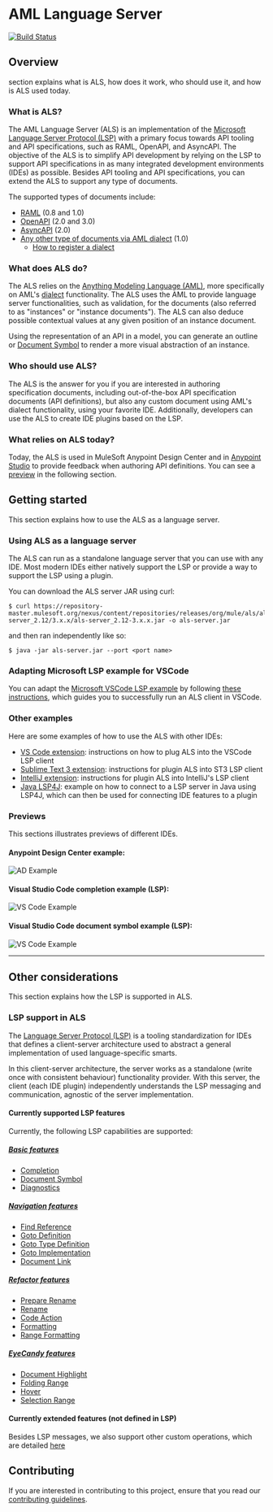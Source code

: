 # AML Language Server
[![Build Status](https://jenkins.build.msap.io/buildStatus/icon?job=ALS/als/master/)](https://jenkins.build.msap.io/job/ALS/job/als/job/master/)

## Overview
section explains what is ALS, how does it work, who should use it, and how is ALS used today.

### What is ALS?
The AML Language Server (ALS) is an implementation of the [Microsoft Language Server Protocol (LSP)](https://microsoft.github.io/language-server-protocol) with a primary focus towards API tooling and API specifications, such as RAML, OpenAPI, and AsyncAPI. The objective of the ALS is to simplify API development by relying on the LSP to support API specifications in as many integrated development environments (IDEs) as possible. Besides API tooling and API specifications, you can extend the ALS to support any type of documents.

The supported types of documents include:
+ [RAML](https://github.com/raml-org/raml-spec/blob/master/versions/raml-10/raml-10.md) (0.8 and 1.0)
+ [OpenAPI](https://github.com/OAI/OpenAPI-Specification/blob/master/versions/3.0.0.md) (2.0 and 3.0)
+ [AsyncAPI](https://github.com/asyncapi/asyncapi/blob/master/versions/2.0.0/asyncapi.md) (2.0)
+ [Any other type of documents via AML dialect](https://aml-org.github.io/aml-spec/dialects/) (1.0)
    - [How to register a dialect](./documentation/register-dialect.md)

### What does ALS do?
The ALS relies on the [Anything Modeling Language (AML)](https://a.ml/docbook/overview_aml.html), more specifically on AML's [dialect](https://aml-org.github.io/aml-spec/dialects/) functionality. The ALS uses the AML to provide language server functionalities, such as validation, for the documents (also referred to as "instances" or "instance documents"). The ALS can also deduce possible contextual values at any given position of an instance document.

Using the representation of an API in a model, you can generate an outline or [Document Symbol](https://microsoft.github.io/language-server-protocol/specification#textDocument_documentSymbol) to render a more visual abstraction of an instance.

### Who should use ALS?
The ALS is the answer for you if you are interested in authoring specification documents, including out-of-the-box API specification documents (API definitions), but also any custom document using AML's dialect functionality, using your favorite IDE. Additionally, developers can use the ALS to create IDE plugins based on the LSP.

### What relies on ALS today?
Today, the ALS is used in MuleSoft Anypoint Design Center and in [Anypoint Studio](https://www.mulesoft.com/platform/studio) to provide feedback when authoring API definitions. You can see a [preview](#previews) in the following section.


## Getting started
This section explains how to use the ALS as a language server.

### Using ALS as a language server
The ALS can run as a standalone language server that you can use with any IDE. Most modern IDEs either natively support the LSP or provide a way to support the LSP using a plugin.

You can download the ALS server JAR using curl:

```shell
$ curl https://repository-master.mulesoft.org/nexus/content/repositories/releases/org/mule/als/als-server_2.12/3.x.x/als-server_2.12-3.x.x.jar -o als-server.jar
```

and then ran independently like so:

```shell
$ java -jar als-server.jar --port <port name>
```

### Adapting Microsoft LSP example for VSCode
You can adapt the [Microsoft VSCode LSP example](https://github.com/microsoft/vscode-extension-samples/tree/master/lsp-sample/client) by following [these instructions](./documentation/vscode-client-example/vscode-howto.md), which guides you to successfully run an ALS client in VSCode.

### Other examples
Here are some examples of how to use the ALS with other IDEs:
- [VS Code extension](./documentation/vscode-client-example/vscode-howto.md): instructions on how to plug ALS into the VSCode LSP client
- [Sublime Text 3 extension](./documentation/sublime-3-example/st3-howto.md): instructions for plugin ALS into ST3 LSP client   
- [IntelliJ extension](./documentation/intellij-example/intellij-howto.md): instructions for plugin ALS into IntelliJ's LSP client
- [Java LSP4J](./documentation/java-client-example/client.md): example on how to connect to a LSP server in Java using LSP4J, which can then be used for connecting IDE features to a plugin

### Previews
This sections illustrates previews of different IDEs.

#### Anypoint Design Center example:
![AD Example](./images/usage-example-ad.gif)

#### Visual Studio Code completion example (LSP):
![VS Code Example](./images/usage-example-vscode.gif)

#### Visual Studio Code document symbol example (LSP):
![VS Code Example](./images/document-symbol-vscode.gif)
****

## Other considerations
This section explains how the LSP is supported in ALS.

### LSP support in ALS
The [Language Server Protocol (LSP)](https://microsoft.github.io/language-server-protocol/overview) is a tooling standardization for IDEs that defines a client-server architecture used to abstract a general implementation of used language-specific smarts.

In this client-server architecture, the server works as a standalone (write once with consistent behaviour) functionality provider. With this server, the client (each IDE plugin) independently understands the LSP messaging and communication, agnostic of the server implementation.

#### Currently supported LSP features
Currently, the following LSP capabilities are supported:
##### [Basic features](./documentation/features/features.md)
+ [Completion](https://microsoft.github.io/language-server-protocol/specification#textDocument_completion)
+ [Document Symbol](https://microsoft.github.io/language-server-protocol/specification#textDocument_documentSymbol)
+ [Diagnostics](https://microsoft.github.io/language-server-protocol/specification#textDocument_publishDiagnostics)

##### [Navigation features](./documentation/features/navigation.md)
+ [Find Reference](https://microsoft.github.io/language-server-protocol/specification#textDocument_references)
+ [Goto Definition](https://microsoft.github.io/language-server-protocol/specification#textDocument_definition)
+ [Goto Type Definition](https://microsoft.github.io/language-server-protocol/specification#textDocument_typeDefinition)
+ [Goto Implementation](https://microsoft.github.io/language-server-protocol/specification#textDocument_implementation)
+ [Document Link](https://microsoft.github.io/language-server-protocol/specification#textDocument_documentLink)

##### [Refactor features](./documentation/features/refactor.md)
+ [Prepare Rename](https://microsoft.github.io/language-server-protocol/specification#textDocument_prepareRename)
+ [Rename](https://microsoft.github.io/language-server-protocol/specification#textDocument_rename)
+ [Code Action](https://microsoft.github.io/language-server-protocol/specification#textDocument_codeAction)
+ [Formatting](https://microsoft.github.io/language-server-protocol/specification#textDocument_formatting)
+ [Range Formatting](https://microsoft.github.io/language-server-protocol/specification#textDocument_rangeFormatting)

##### [EyeCandy features](./documentation/features/eyecandy.md)
+ [Document Highlight](https://microsoft.github.io/language-server-protocol/specification#textDocument_documentHighlight)
+ [Folding Range](https://microsoft.github.io/language-server-protocol/specification#textDocument_foldingRange)
+ [Hover](https://microsoft.github.io/language-server-protocol/specification#textDocument_hover)
+ [Selection Range](https://microsoft.github.io/language-server-protocol/specification#textDocument_selectionRange)


#### Currently extended features (not defined in LSP)
Besides LSP messages, we also support other custom operations, which are detailed [here](./documentation/features/custom-messages.md)

## Contributing
If you are interested in contributing to this project, ensure that you read our [contributing guidelines](./documentation/CONTRIBUTING.md).
